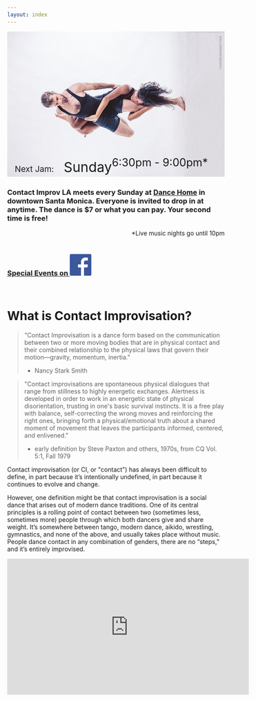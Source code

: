 ```yaml
---
layout: index
---
```



<div style="display: inline-block; position: relative;">
<img src="/images/nickkloii_horizontal.jpg" />
<div style="position: absolute; background-color: rgba(255, 255, 255, 0.0); padding: 5px; bottom: 0px; left: 0.5em; font-size: 180%;">
<span style="margin-botom: 0px; font-size: 75%">Next Jam:&nbsp;&nbsp;&nbsp;</span>
<span style="padding-top: 0px; font-size: 125%">Sunday</span>
<span id="next_month" style="font-size: 100%"></span>
<span id="next_day" style="font-size: 150%"></span>
<div style="float: right; padding-right: 1em;">6:30pm - 9:00pm*</div>
</div>
</div>

<br />

### Contact Improv LA meets every Sunday at [Dance Home](/venue) in downtown Santa Monica.  Everyone is invited to drop in at anytime.  The dance is $7 or what you can pay.  Your second time is free!  ###

<div style="float: right;">
*Live music nights go until 10pm
</div>

<br />
<br />

### [Special Events on ![Facebook](/images/FB-f-Logo__blue_50.png)](https://www.facebook.com/groups/ContactImprovLA/events/) ###

<br />

What is Contact Improvisation?
=====

> "Contact Improvisation is a dance form based on the communication between two or more moving bodies that are in physical contact and their combined relationship to the physical laws that govern their motion—gravity, momentum, inertia."
> - Nancy Stark Smith

> "Contact improvisations are spontaneous physical dialogues that range from stillness to highly energetic exchanges. Alertness is developed in order to work in an energetic state of physical disorientation, trusting in one's basic survival instincts. It is a free play with balance, self-correcting the wrong moves and reinforcing the right ones, bringing forth a physical/emotional truth about a shared moment of movement that leaves the participants informed, centered, and enlivened."
> - early definition by Steve Paxton and others, 1970s, 
from CQ Vol. 5:1, Fall 1979

Contact improvisation (or CI, or "contact") has always been difficult to
define, in part because it’s intentionally undefined, in part because it
continues to evolve and change.

However, one definition might be that contact improvisation is a social dance
that arises out of modern dance traditions. One of its central principles is a
rolling point of contact between two (sometimes less, sometimes more) people
through which both dancers give and share weight. It’s somewhere between tango,
modern dance, aikido, wrestling, gymnastics, and none of the above, and usually
takes place without music. People dance contact in any combination of genders,
there are no “steps,” and it’s entirely improvised.

<iframe width="560" height="315" src="https://www.youtube.com/embed/Gi-OaiQvnTU" frameborder="0" allowfullscreen></iframe>
